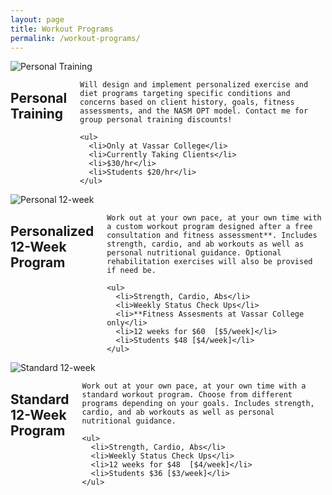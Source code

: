 ```yaml
---
layout: page
title: Workout Programs
permalink: /workout-programs/
---
```


<div class="row">
  <div class="six columns">
    <img alt="Personal Training" src="http://i.imgur.com/EZCXyRY.jpg" />
  </div>
  <div class="six columns">
    <h2>Personal Training</h2>

    Will design and implement personalized exercise and diet programs targeting specific conditions and concerns based on client history, goals, fitness assessments, and the NASM OPT model. Contact me for group personal training discounts!

    <ul>
      <li>Only at Vassar College</li>
      <li>Currently Taking Clients</li>
      <li>$30/hr</li>
      <li>Students $20/hr</li>
    </ul>

  </div>
</div>

<div class="row">

  <div class="six columns">
    <img alt="Personal 12-week" src="http://i.imgur.com/W1qCHcH.jpg" />
  </div>

  <div class="six columns">
    <h2>Personalized 12-Week Program</h2>

    Work out at your own pace, at your own time with a custom workout program designed after a free consultation and fitness assessment**. Includes strength, cardio, and ab workouts as well as personal nutritional guidance. Optional rehabilitation exercises will also be provised if need be.

    <ul>
      <li>Strength, Cardio, Abs</li>
      <li>Weekly Status Check Ups</li>
      <li>**Fitness Assesments at Vassar College only</li>
      <li>12 weeks for $60  [$5/week]</li>
      <li>Students $48 [$4/week]</li>
    </ul>
  </div>
</div>

<div class="row">

  <div class="six columns">
    <img alt="Standard 12-week" src="http://i.imgur.com/hrBOtQN.jpg" />
  </div>

  <div class="six columns">
    <h2>Standard 12-Week Program</h2>

    Work out at your own pace, at your own time with a standard workout program. Choose from different programs depending on your goals. Includes strength, cardio, and ab workouts as well as personal nutritional guidance.

    <ul>
      <li>Strength, Cardio, Abs</li>
      <li>Weekly Status Check Ups</li>
      <li>12 weeks for $48  [$4/week]</li>
      <li>Students $36 [$3/week]</li>
    </ul>
  </div>
</div>
